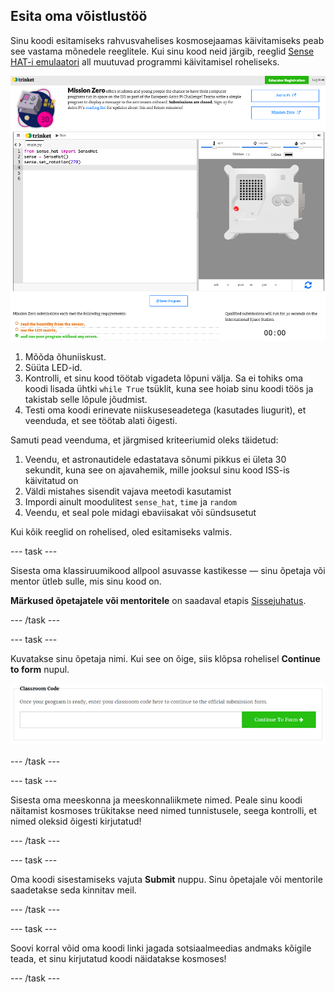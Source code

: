 ## Esita oma võistlustöö

Sinu koodi esitamiseks rahvusvahelises kosmosejaamas käivitamiseks peab see vastama mõnedele reeglitele. Kui sinu kood neid järgib, reeglid [Sense HAT-i emulaatori](https://trinket.io/mission-zero) all muutuvad programmi käivitamisel roheliseks.

![Mission Zero Trinketi lehtede kuvatõmmis, mis näitab esitamisnuppu ja kontrolltingimusi vasakul. Kaks ülemist ("loe niiskust" ja "kasuta LED-e") on oranžis kirjas, alumine ("käivitub tõrgeteta") on rohelises ](images/validation.png)

1. Mõõda õhuniiskust.
1. Süüta LED-id.
1. Kontrolli, et sinu kood töötab vigadeta lõpuni välja. Sa ei tohiks oma koodi lisada ühtki `while True` tsüklit, kuna see hoiab sinu koodi töös ja takistab selle lõpule jõudmist.
1. Testi oma koodi erinevate niiskuseseadetega (kasutades liugurit), et veenduda, et see töötab alati õigesti.

Samuti pead veenduma, et järgmised kriteeriumid oleks täidetud:

1. Veendu, et astronautidele edastatava sõnumi pikkus ei ületa 30 sekundit, kuna see on ajavahemik, mille jooksul sinu kood ISS-is käivitatud on
1. Väldi mistahes sisendit vajava meetodi kasutamist
1. Impordi ainult moodulitest `sense_hat`, `time` ja `random`
1. Veendu, et seal pole midagi ebaviisakat või sündsusetut

Kui kõik reeglid on rohelised, oled esitamiseks valmis.

--- task ---

Sisesta oma klassiruumikood allpool asuvasse kastikesse — sinu õpetaja või mentor ütleb sulle, mis sinu kood on.

**Märkused õpetajatele või mentoritele** on saadaval etapis [Sissejuhatus](https://projects.raspberrypi.org/et-EE/projects/astro-pi-mission-zero/1).

--- /task ---

--- task ---

Kuvatakse sinu õpetaja nimi. Kui see on õige, siis klõpsa rohelisel **Continue to form** nupul.

![Ava vorm](images/continue-to-form.png)

--- /task ---

--- task ---

Sisesta oma meeskonna ja meeskonnaliikmete nimed. Peale sinu koodi näitamist kosmoses trükitakse need nimed tunnistusele, seega kontrolli, et nimed oleksid õigesti kirjutatud!

--- /task ---

--- task ---

Oma koodi sisestamiseks vajuta **Submit** nuppu. Sinu õpetajale või mentorile saadetakse seda kinnitav meil.

--- /task ---

--- task ---

Soovi korral võid oma koodi linki jagada sotsiaalmeedias andmaks kõigile teada, et sinu kirjutatud koodi näidatakse kosmoses!

--- /task ---
